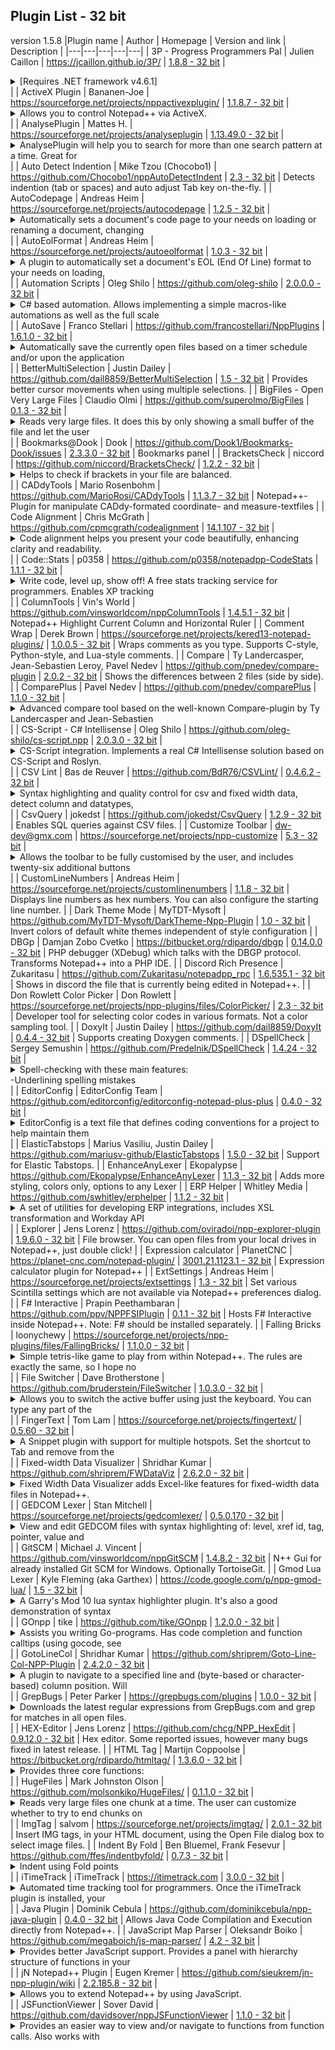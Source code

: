 ## Plugin List - 32 bit
version 1.5.8
|Plugin name | Author | Homepage | Version and link | Description |
|---|---|---|---|---|
| 3P - Progress Programmers Pal | Julien Caillon | https://jcaillon.github.io/3P/ | [1.8.8 - 32 bit](https://github.com/jcaillon/3P/releases/download/v1.8.8/3P.zip) |  <details> <summary> [Requires .NET framework v4.6.1] </summary> <br>Designed to help writing OpenEdge ABL (formerly known as Progress 4GL) code. It provides :<br>- a powerful auto-completion<br>- tool-tips on every words<br>- a code explorer to quickly navigate through your code<br>- a file explorer to easily access all your sources<br>- the ability to run/compile and even PROLINT your source file with an in-line visualization of errors<br>- more than 50 options to better suit your needs<br>- and so much more!<br>Visit https://jcaillon.github.io/3P/ for more details on the plugin </details> |
| ActiveX Plugin | Bananen-Joe | https://sourceforge.net/projects/nppactivexplugin/ | [1.1.8.7 - 32 bit](https://sourceforge.net/projects/nppactivexplugin/files/bin/ActiveX_Unicode_1_1_8_7.zip) |  <details> <summary> Allows you to control Notepad++ via ActiveX. </summary> <br>You can use ActiveX with many scripting languages (VBScript, JScript, PHP, ...) and other languages (C++, C+, VB.NET, Delphi, ...).<br>So you are not bound to a single language. </details> |
| AnalysePlugin | Mattes H. | https://sourceforge.net/projects/analyseplugin | [1.13.49.0 - 32 bit](https://sourceforge.net/projects/analyseplugin/files/binaries/v01.13-R49/AnalysePlugin-v01.13-R49-x86.zip) |  <details> <summary> AnalysePlugin will help you to search for more than one search pattern at a time. Great for </summary>  analysing big log files...<br>Last changes and how to use you will find in Help... in Plugins Menu. </details> |
| Auto Detect Indention | Mike Tzou (Chocobo1) | https://github.com/Chocobo1/nppAutoDetectIndent | [2.3 - 32 bit](https://github.com/Chocobo1/nppAutoDetectIndent/releases/download/2.3/x86.zip) | Detects indention (tab or spaces) and auto adjust Tab key on-the-fly. |
| AutoCodepage | Andreas Heim | https://sourceforge.net/projects/autocodepage | [1.2.5 - 32 bit](https://sourceforge.net/projects/autocodepage/files/v1.2.5/plugin/x86/AutoCodepage_v1.2.5_UNI.zip) |  <details> <summary> Automatically sets a document's code page to your needs on loading or renaming a document, changing </summary>  its language or activating its tab. Usefull especially when coding batch scripts. </details> |
| AutoEolFormat | Andreas Heim | https://sourceforge.net/projects/autoeolformat | [1.0.3 - 32 bit](https://sourceforge.net/projects/autoeolformat/files/v1.0.3/plugin/x86/AutoEolFormat_v1.0.3_UNI.zip) |  <details> <summary> A plugin to automatically set a document's EOL (End Of Line) format to your needs on loading, </summary>  saving or renaming a document or activating its tab. </details> |
| Automation Scripts | Oleg Shilo | https://github.com/oleg-shilo | [2.0.0.0 - 32 bit](https://github.com/oleg-shilo/scripts.npp/releases/download/v2.0.0.0/NppScripts.x86.zip) |  <details> <summary> C# based automation. Allows implementing a simple macros-like automations as well as the full scale </summary>  script based plugins by means of C# scripts. The solution is based on CS-Script C# script engine. </details> |
| AutoSave | Franco Stellari | https://github.com/francostellari/NppPlugins | [1.6.1.0 - 32 bit](https://github.com/francostellari/NppPlugins/raw/main/AutoSave/AutoSave_dll_1v61_x32.zip) |  <details> <summary> Automatically save the currently open files based on a timer schedule and/or upon the application </summary>  losing focus.<br>The plugin offers several options to save the current (or all the files), selecting only the named ones, accessible through an options dialog box. </details> |
| BetterMultiSelection | Justin Dailey | https://github.com/dail8859/BetterMultiSelection | [1.5 - 32 bit](https://github.com/dail8859/BetterMultiSelection/releases/download/v1.5/BetterMultiSelection_v1.5.zip) | Provides better cursor movements when using multiple selections. |
| BigFiles - Open Very Large Files | Claudio Olmi | https://github.com/superolmo/BigFiles | [0.1.3 - 32 bit](https://github.com/superolmo/BigFiles/releases/download/v0.1.3.x86/BigFiles.zip) |  <details> <summary> Reads very large files. It does this by only showing a small buffer of the file and let the user </summary>  move back anf forth in the page.<br>This is useful when you want to preview very large text files. Opening is done separately from Notepad++ and there is no option to save.<br>https://github.com/superolmo/BigFiles </details> |
| Bookmarks@Dook | Dook | https://github.com/Dook1/Bookmarks-Dook/issues | [2.3.3.0 - 32 bit](https://github.com/Dook1/Bookmarks-Dook/releases/download/23332b/BookmarksDook.32.2.3.3.zip) | Bookmarks panel |
| BracketsCheck | niccord | https://github.com/niccord/BracketsCheck/ | [1.2.2 - 32 bit](https://github.com/niccord/BracketsCheck/releases/download/v1.2.2/BracketsCheck_1-2-2_x86.zip) |  <details> <summary> Helps to check if brackets in your file are balanced. </summary> <br>You can check all text in a file or only the part you selected. </details> |
| CADdyTools | Mario Rosenbohm | https://github.com/MarioRosi/CADdyTools | [1.1.3.7 - 32 bit](https://github.com/MarioRosi/CADdyTools/releases/download/1.1.3.7/CADdyTools_v1137_x86.zip) | Notepad++-Plugin for manipulate CADdy-formated coordinate- and measure-textfiles |
| Code Alignment | Chris McGrath | https://github.com/cpmcgrath/codealignment | [14.1.107 - 32 bit](https://github.com/cpmcgrath/codealignment/releases/download/v14.1/CodeAlignmentNpp_v14.1_x86.zip) |  <details> <summary> Code alignment helps you present your code beautifully, enhancing clarity and readability. </summary> <br>Align your code by any character. Fast logical shortcuts to perform common alignments such as equals and period. </details> |
| Code::Stats | p0358 | https://github.com/p0358/notepadpp-CodeStats | [1.1.1 - 32 bit](https://github.com/p0358/notepadpp-CodeStats/releases/download/v1.1.1/notepadpp-CodeStats_x86.zip) |  <details> <summary> Write code, level up, show off! A free stats tracking service for programmers. Enables XP tracking </summary>  in Notepad++.<br>Requires a codestats.net account for its functionality.<br><br>Anonymous usage statistics:<br>On the next Notepad++ launches, after API token has been provided, this plugin is making HTTPS request to analytics server containing plugin version and unique randomly generated ID. This is because the author would like to see the amount of people using this. The usage statistic collection is not related to the Code::Stats service itself. If you really do not want to be included, you can opt-out in plugin settings.<br> </details> |
| ColumnTools | Vin's World | https://github.com/vinsworldcom/nppColumnTools | [1.4.5.1 - 32 bit](https://github.com/vinsworldcom/nppColumnTools/releases/download/1.4.5.1/ColumnTools-v1.4.5.1-Win32.zip) | Notepad++ Highlight Current Column and Horizontal Ruler |
| Comment Wrap | Derek Brown | https://sourceforge.net/projects/kered13-notepad-plugins/ | [1.0.0.5 - 32 bit](https://sourceforge.net/projects/kered13-notepad-plugins/files/Comment%20Wrap%20Win32%20v1.0.0.5.zip) | Wraps comments as you type. Supports C-style, Python-style, and Lua-style comments. |
| Compare | Ty Landercasper, Jean-Sebastien Leroy, Pavel Nedev | https://github.com/pnedev/compare-plugin | [2.0.2 - 32 bit](https://github.com/pnedev/compare-plugin/releases/download/v2.0.2/ComparePlugin_v2.0.2_x86.zip) | Shows the differences between 2 files (side by side). |
| ComparePlus | Pavel Nedev | https://github.com/pnedev/comparePlus | [1.1.0 - 32 bit](https://github.com/pnedev/comparePlus/releases/download/cp_1.1.0/ComparePlus_cp_1.1.0_Win32.zip) |  <details> <summary> Advanced compare tool based on the well-known Compare-plugin by Ty Landercasper and Jean-Sebastien </summary>  Leroy. </details> |
| CS-Script - C# Intellisense | Oleg Shilo | https://github.com/oleg-shilo/cs-script.npp | [2.0.3.0 - 32 bit](https://github.com/oleg-shilo/cs-script.npp/releases/download/v2.0.3.0/CSScriptNpp.2.0.3.0.x86.zip) |  <details> <summary> CS-Script integration. Implements a real C# Intellisense solution based on CS-Script and Roslyn. </summary>  Allows loading, executing modifying and debugging C# scripts in a way very similar to the Visual Studio C# projects support. This includes referencing assemblies and other scripts, code formatting, adding missing namespaces and intercepting Debug and Console output. </details> |
| CSV Lint | Bas de Reuver | https://github.com/BdR76/CSVLint/ | [0.4.6.2 - 32 bit](https://github.com/BdR76/CSVLint/releases/download/0.4.6.2/CSVLint_x86.zip) |  <details> <summary> Syntax highlighting and quality control for csv and fixed width data, detect column and datatypes, </summary>  convert datetime/decimal format, sql, xml </details> |
| CsvQuery | jokedst | https://github.com/jokedst/CsvQuery | [1.2.9 - 32 bit](https://github.com/jokedst/CsvQuery/releases/download/v1.2.9/CsvQuery-v1.2.9-x86.zip) | Enables SQL queries against CSV files. |
| Customize Toolbar | dw-dev@gmx.com | https://sourceforge.net/projects/npp-customize | [5.3 - 32 bit](https://sourceforge.net/projects/npp-customize/files/Customize%20Toolbar%20v5.3/CustomizeToolbar_5_3_Win32_UNI.zip) |  <details> <summary> Allows the toolbar to be fully customised by the user, and includes twenty-six additional buttons </summary>  for frequently used menu commands. All buttons on the toolbar can be customized, whether Notepad++ buttons, additional buttons, or other plugin buttons.<br><br>Custom buttons for Notepad++ menu commands or other plugin menu commands can be created using a configuration file. It is possible to replace the icons of existing Notepad++ buttons or other plugin buttons.<br> </details> |
| CustomLineNumbers | Andreas Heim | https://sourceforge.net/projects/customlinenumbers | [1.1.8 - 32 bit](https://sourceforge.net/projects/customlinenumbers/files/v1.1.8/plugin/x86/CustomLineNumbers_v1.1.8_UNI.zip) | Displays line numbers as hex numbers. You can also configure the starting line number. |
| Dark Theme Mode | MyTDT-Mysoft | https://github.com/MyTDT-Mysoft/DarkTheme-Npp-Plugin | [1.0 - 32 bit](https://github.com/MyTDT-Mysoft/DarkTheme-Npp-Plugin/releases/download/v1.0/DarkTheme.zip) | Invert colors of default white themes independent of style configuration |
| DBGp | Damjan Zobo Cvetko | https://bitbucket.org/rdipardo/dbgp | [0.14.0.0 - 32 bit](https://bitbucket.org/rdipardo/dbgp/downloads/dbgpPlugin_v0.14_win32.zip) | PHP debugger (XDebug) which talks with the DBGP protocol. Transforms Notepad++ into a PHP IDE. |
| Discord Rich Presence | Zukaritasu | https://github.com/Zukaritasu/notepadpp_rpc | [1.6.535.1 - 32 bit](https://github.com/Zukaritasu/notepadpp_rpc/releases/download/v1.6/DiscordRPC_v1.6_x86.zip) | Shows in discord the file that is currently being edited in Notepad++. |
| Don Rowlett Color Picker | Don Rowlett | https://sourceforge.net/projects/npp-plugins/files/ColorPicker/ | [2.3 - 32 bit](https://sourceforge.net/projects/npp-plugins/files/ColorPicker/Color%20Picker%20v.2.3/ColorPicker_230_dll.zip) | Developer tool for selecting color codes in various formats. Not a color sampling tool. |
| DoxyIt | Justin Dailey | https://github.com/dail8859/DoxyIt | [0.4.4 - 32 bit](https://github.com/dail8859/DoxyIt/releases/download/v0.4.4/DoxyIt_v0.4.4.zip) | Supports creating Doxygen comments. |
| DSpellCheck | Sergey Semushin | https://github.com/Predelnik/DSpellCheck | [1.4.24 - 32 bit](https://github.com/Predelnik/DSpellCheck/releases/download/v1.4.24/DSpellCheck_x86.zip) |  <details> <summary> Spell-checking with these main features:<br>-Underlining spelling mistakes </summary> <br>-Iterating through all mistakes in document<br>-Finding mistakes only in comments and strings (For files with standard programming language syntax e.g. C++)<br>-Possible usage of multiple languages (dictionaries) simultaneously to do spell-checking.<br>-Getting suggestions for words by either using default Notepad++ menu or separate context menu called by special button appearing under word.<br>-Able to add words to user dictionary or ignore them for current session of Notepad++<br>-Using either Hunspell library (included in plugin) or Aspell library (needs to be installed).<br>-A lot of customizing available from Plugin settings (Ignoring/Allowing only specific files, Choosing delimiters for words, Maximum number of suggestions etc)<br>-Support for downloading and removing Hunspell dictionaries through user friendly GUI interface<br>-Ability to quickly change current language through the nice menu. </details> |
| EditorConfig | EditorConfig Team | https://github.com/editorconfig/editorconfig-notepad-plus-plus | [0.4.0 - 32 bit](https://github.com/editorconfig/editorconfig-notepad-plus-plus/releases/download/v0.4.0/NppEditorConfig-040-x86.zip) |  <details> <summary> EditorConfig is a text file that defines coding conventions for a project to help maintain them </summary>  consistent no matter which text editor you use. This plugin adds support for .editorconfig files to Notepad++. It will automatically discover and apply matching .editorconfig settings to the files that you open for editing. For the EditorConfig recommended use, file format and samples, visit https://editorconfig.org/. </details> |
| ElasticTabstops | Marius Vasiliu, Justin Dailey | https://github.com/mariusv-github/ElasticTabstops | [1.5.0 - 32 bit](https://github.com/mariusv-github/ElasticTabstops/releases/download/v1.5.0/ElasticTabstops_x86_1.5.0.zip) | Support for Elastic Tabstops. |
| EnhanceAnyLexer | Ekopalypse | https://github.com/Ekopalypse/EnhanceAnyLexer | [1.1.3 - 32 bit](https://github.com/Ekopalypse/EnhanceAnyLexer/releases/download/v1.1.3/EnhanceAnyLexer_x86_PluginAdmin.zip) | Adds more styling, colors only, options to any Lexer |
| ERP Helper | Whitley Media | https://github.com/swhitley/erphelper | [1.1.2 - 32 bit](https://github.com/swhitley/ERPHelper/releases/download/v1.1.2/ERPHelper_x86.zip) |  <details> <summary> A set of utilities for developing ERP integrations, includes XSL transformation and Workday API </summary>  SOAP calls. </details> |
| Explorer | Jens Lorenz | https://github.com/oviradoi/npp-explorer-plugin | [1.9.6.0 - 32 bit](https://github.com/oviradoi/npp-explorer-plugin/releases/download/v1.9.6/Explorer.zip) | File browser. You can open files from your local drives in Notepad++, just double click! |
| Expression calculator | PlanetCNC | https://planet-cnc.com/notepad-plugin/ | [3001.21.1123.1 - 32 bit](https://github.com/PlanetCNC/PlanetCNCNpp/releases/download/release/PlanetCNCNpp32.zip) | Expression calculator plugin for Notepad++ |
| ExtSettings | Andreas Heim | https://sourceforge.net/projects/extsettings | [1.3 - 32 bit](https://sourceforge.net/projects/extsettings/files/v1.3.0/plugin/x86/ExtSettings_v1.3_UNI.zip) | Set various Scintilla settings which are not available via Notepad++ preferences dialog. |
| F# Interactive | Prapin Peethambaran | https://github.com/ppv/NPPFSIPlugin | [0.1.1 - 32 bit](https://github.com/downloads/ppv/NPPFSIPlugin/NPPFSIPlugin.zip) | Hosts F# Interactive inside Notepad++. Note: F# should be installed separately. |
| Falling Bricks | loonychewy | https://sourceforge.net/projects/npp-plugins/files/FallingBricks/ | [1.1.0.0 - 32 bit](https://downloads.sourceforge.net/project/npp-plugins/FallingBricks/FallingBricks%201.1%20UNI/fallingbricks_v1.1_unicode_dll.zip) |  <details> <summary> Simple tetris-like game to play from within Notepad++. The rules are exactly the same, so I hope no </summary>  explanation is needed :-P This is the most bare-basic implementation of Tetris, so don't expect any fancy 3D graphics or surround sound effects. If you close the dialog box of this plugin (maybe your boss just appeared?), the game will auto pause, and you can resume from where you last left it. Your high scores are not remembered, so please scribble them into Notepad++ yourself! </details> |
| File Switcher | Dave Brotherstone | https://github.com/bruderstein/FileSwitcher | [1.0.3.0 - 32 bit](https://downloads.sourceforge.net/project/npp-plugins/File%20Switcher/FileSwitcher%201.0.3.0/FileSwitcher1030_UNI.zip) |  <details> <summary> Allows you to switch the active buffer using just the keyboard. You can type any part of the </summary>  filename, path or tab index. You can also use it as a replacement for the Ctrl-Tab functionality built into Notepad++. </details> |
| FingerText | Tom Lam | https://sourceforge.net/projects/fingertext/ | [0.5.60 - 32 bit](https://downloads.sourceforge.net/project/fingertext/Alpha%20Releases/FingerText%20-%200.5.60.zip) |  <details> <summary> A Snippet plugin with support for multiple hotspots. Set the shortcut to Tab and remove from the </summary>  Scintilla tab command for best usage. </details> |
| Fixed-width Data Visualizer | Shridhar Kumar | https://github.com/shriprem/FWDataViz | [2.6.2.0 - 32 bit](https://github.com/shriprem/FWDataViz/releases/download/v2.6.2.0/FWDataViz_x86.zip) |  <details> <summary> Fixed Width Data Visualizer adds Excel-like features for fixed-width data files in Notepad++. </summary>  Displays cursor position data. Foldable Record Blocks; Hop & Jump to specific fields. Field Copy & Field Paste. Data Extraction. Builtin dialogs to configure file-type, record-type & fields; and themes & colors. Automatic File Type Detection. Handles homogenous, mixed & multi-line records. Full Multi-byte character support. Darkmode enabled. </details> |
| GEDCOM Lexer | Stan Mitchell | https://sourceforge.net/projects/gedcomlexer/ | [0.5.0.170 - 32 bit](https://sourceforge.net/projects/gedcomlexer/files/GedcomLexer-0.5.0-r170/GedcomLexer-0.5.0-r170-x86.zip) |  <details> <summary> View and edit GEDCOM files with syntax highlighting of: level, xref id, tag, pointer, value and </summary>  escape tokens. Customize coloration and font styles. Grammar errors are also highlighted. View GEDCOM files in outline mode by folding sections based on line level. </details> |
| GitSCM | Michael J. Vincent | https://github.com/vinsworldcom/nppGitSCM | [1.4.8.2 - 32 bit](https://github.com/vinsworldcom/nppGitSCM/releases/download/1.4.8.2/GitSCM-v1.4.8.2-Win32.zip) | N++ Gui for already installed Git SCM for Windows. Optionally TortoiseGit. |
| Gmod Lua Lexer | Kyle Fleming (aka Garthex) | https://code.google.com/p/npp-gmod-lua/ | [1.5 - 32 bit](https://sourceforge.net/projects/npp-plugins/files/Gmod%20Lua%20Highlighter/Gmod%20Lua%20v1.5/NppGmodLuaPlugin-v1.5.zip) |  <details> <summary> A Garry's Mod 10 lua syntax highlighter plugin. It's also a good demonstration of syntax </summary>  highlighter plugins for Notepad++. </details> |
| GOnpp | tike | https://github.com/tike/GOnpp | [1.2.0.0 - 32 bit](https://sourceforge.net/projects/gonpp/files/GOnpp_1.2_UNI.zip) |  <details> <summary> Assists you writing Go-programs. Has code completion and function calltips (using gocode, see </summary>  below) as well as direct interaction with the go command. Currently the following actions are implemented:<br>gocode complete -&gt; Alt+O &vert;&vert; gocode calltip -&gt; Alt+P<br>go fmt -&gt; Alt+F &vert;&vert; go test -&gt; Alt+T &vert;&vert; go install -&gt; Alt+I &vert;&vert; go run -&gt; Alt+R<br>Please note, you must have the GO programming language installed to make use of GOnpp. You can get GO from https://golang.org/dl/<br>To use the code-completion you need to have gocode installed and located either in your PATH or in GOROOT/bin. You can get gocode from https://github.com/nsf/gocode </details> |
| GotoLineCol | Shridhar Kumar | https://github.com/shriprem/Goto-Line-Col-NPP-Plugin | [2.4.2.0 - 32 bit](https://github.com/shriprem/Goto-Line-Col-NPP-Plugin/releases/download/v2.4.2.0/GotoLineCol_x86.zip) |  <details> <summary> A plugin to navigate to a specified line and (byte-based or character-based) column position. Will </summary>  also display character byte code, UTF-8 byte sequence & Unicode code point at cursor position. Darkmode enabled. Command line options. </details> |
| GrepBugs | Peter Parker | https://grepbugs.com/plugins | [1.0.0 - 32 bit](https://github.com/foospidy/GrepBugsPluginNotepadPlusPlus/releases/download/v1.0/GrepBugsPluginNpp.zip) |  <details> <summary> Downloads the latest regular expressions from GrepBugs.com and grep for matches in all open files. </summary>  Requires .NET 4+ </details> |
| HEX-Editor | Jens Lorenz | https://github.com/chcg/NPP_HexEdit | [0.9.12.0 - 32 bit](https://github.com/chcg/NPP_HexEdit/releases/download/0.9.12/HexEditor_0.9.12_Win32.zip) | Hex editor. Some reported issues, however many bugs fixed in latest release. |
| HTML Tag | Martijn Coppoolse | https://bitbucket.org/rdipardo/htmltag/ | [1.3.6.0 - 32 bit](https://bitbucket.org/rdipardo/htmltag/downloads/HTMLTag_v136.zip) |  <details> <summary> Provides three core functions: </summary> <br>- HTML and XML tag jumping, like the built-in brace matching (Ctrl+B / Shift+Ctrl+B), and selection<br> of tags and/or contents.<br>- HTML entity encoding/decoding (example: é to &eacute;)<br>- JS character encoding/decoding (example: é to \u00E9) </details> |
| HugeFiles | Mark Johnston Olson | https://github.com/molsonkiko/HugeFiles/ | [0.1.1.0 - 32 bit](https://github.com/molsonkiko/HugeFiles/releases/download/v0.1.1.0/Release_x86.zip) |  <details> <summary> Reads very large files one chunk at a time. The user can customize whether to try to end chunks on </summary>  delimiters (e.g. line ends), the chunk size. There is also a GUI form for navigation, and the user can choose to see a preview of each chunk in the GUI. Inspired by superolmo's BigFiles. </details> |
| ImgTag | salvom | https://sourceforge.net/projects/imgtag/ | [2.0.1 - 32 bit](https://sourceforge.net/projects/imgtag/files/ImgTag_binary_unicode_2.0.1.zip) | Insert IMG tags, in your HTML document, using the Open File dialog box to select image files. |
| Indent By Fold | Ben Bluemel, Frank Fesevur | https://github.com/ffes/indentbyfold/ | [0.7.3 - 32 bit](https://github.com/ffes/indentbyfold/releases/download/v0.7.3/IndentByFold-073-x32.zip) |  <details> <summary> Indent using Fold points </summary> <br>Note: Disable Notepad++'s Auto Indent in Settings - Preferences - MISC - Untick Auto Indent. </details> |
| iTimeTrack | iTimeTrack | https://itimetrack.com | [3.0.0 - 32 bit](https://github.com/itimetrack/itimetrack-notepadpp/releases/download/3.0.0/itimetrack-notepadpp-bin-3.0.0.zip) |  <details> <summary> Automated time tracking tool for programmers. Once the iTimeTrack plugin is installed, your </summary>  billable time worked in files will be assigned to a project then a time-entry will be generated at https://itimetrack.com </details> |
| Java Plugin | Dominik Cebula | https://github.com/dominikcebula/npp-java-plugin | [0.4.0 - 32 bit](https://github.com/dominikcebula/npp-java-plugin/releases/download/v0.4.0/NppJavaPlugin_v0.4.0_x86.zip) | Allows Java Code Compilation and Execution directly from Notepad++. |
| JavaScript Map Parser | Oleksandr Boiko | https://github.com/megaboich/js-map-parser/ | [4.2 - 32 bit](https://github.com/megaboich/js-map-parser/releases/download/4.2/JsMapParser_NppPlugin_4_2_x86.zip) |  <details> <summary> Provides better JavaScript support. Provides a panel with hierarchy structure of functions in your </summary>  js file. </details> |
| jN Notepad++ Plugin | Eugen Kremer | https://github.com/sieukrem/jn-npp-plugin/wiki | [2.2.185.8 - 32 bit](https://github.com/sieukrem/jn-npp-plugin/releases/download/2.2.185.8/jN_2.2.185.8_x86.zip) |  <details> <summary> Allows you to extend Notepad++ by using JavaScript. </summary> <br>- You can create new menu elements which execute JavaScript<br>- You can use manu ActiveX components available on your PC<br>- You can add shortcuts executing JavaScript<br>- You can create HTML-based dialogs and docking windows<br>- You can write JavaScript wrappers around Win32 API<br> - Since version 2.0.116 you can debug your automating scripts<br> - Selection highlighting and navigation bar<br> - Integrated Zen Coding v0.7<br> - You can catch context menu request and create your own </details> |
| JSFunctionViewer | Sover David | https://github.com/davidsover/nppJSFunctionViewer | [1.1.0 - 32 bit](https://github.com/davidsover/nppJSFunctionViewer/releases/download/v1.1.0/JSFunctionViewer_x86.zip) |  <details> <summary> Provides an easier way to view and/or navigate to functions from function calls. Also works with </summary>  external files if the src attribute is the last attribute of the <script> tag. Select the name of a function to view it. Recommended: In the Find/Replace window (Ctrl+F), tick the 'Match case' and untick the 'Match whole word only' check box. </details> |
| JSLint | Martin Vladic | https://sourceforge.net/projects/jslintnpp/ | [0.8.3.119 - 32 bit](https://downloads.sourceforge.net/project/jslintnpp/0.8.3/JSLintNPP.0.8.3.zip) |  <details> <summary> Allows running JSLint (The JavaScript Code Quality Tool) against open JavaScript files (more about </summary>  JSLint at https://www.jslint.com/help.html). </details> |
| JSON Tools | Mark Johnston Olson | https://github.com/molsonkiko/JsonToolsNppPlugin | [4.8.1.0 - 32 bit](https://github.com/molsonkiko/JsonToolsNppPlugin/releases/download/v4.8.1/Release_x86.zip) |  <details> <summary> Query/editing tool for JSON including linting, reformatting, a tree viewer with file navigation, </summary>  JSON schema validation and generation, and much more </details> |
| JSON Viewer | Kapil Ratnani, Rajendra Singh | https://github.com/kapilratnani/JSON-Viewer | [2.0.4.0 - 32 bit](https://github.com/kapilratnani/JSON-Viewer/releases/download/v2.0.4.0/NPPJSONViewer_Win32.zip) | JSON viewer that displays the selected JSON string in a tree view. |
| JSTool | Sun Junwen | https://github.com/sunjw/jstoolnpp | [1.2205.0 - 32 bit](https://sourceforge.net/projects/jsminnpp/files/Uni/JSToolNPP.1.2205.0.uni.32.zip) |  <details> <summary> Javascript plugin.<br> * Douglas Crockford's JSMin algorithm to minimize javascript code. </summary> <br> * My own algorithm to format javascript code.<br> * A JSON data viewer. This JSON data viewer can handle >10MB JSON file easily.<br> * Support 64bit Notepad++ (from version 1.20.0).<br>Really helpful to javascript coder on Notepad++ and really easy to use it.<br>Made in China. </details> |
| LanguageHelp | Franco Stellari | https://github.com/francostellari/NppPlugins | [1.7.5.0 - 32 bit](https://github.com/francostellari/NppPlugins/raw/main/LanguageHelp/LanguageHelp_dll_1v75_x32.zip) |  <details> <summary> Allows loading a language specific help file (CHM, HLP, PDF) and search for the keyword under the </summary>  cursor.<br>The latest version allows showing the help files as menu entries or in the context menu. </details> |
| lexamples | Gur Stavi | https://sourceforge.net/projects/lexamples | [1.0.0.0 - 32 bit](https://sourceforge.net/projects/lexamples/files/v1.0.0/lexamples_1_0_0.zip) | External lexer package with improved lexers for Makefiles and MIB/ASN.1 files. |
| Light Explorer | Javier Sanjose | https://sourceforge.net/projects/npp-plugins/files/LightExplorer/ | [2.0.0.0 - 32 bit](https://downloads.sourceforge.net/project/npp-plugins/LightExplorer/LightExplorer%202.0%20UNICODE/LightExplorer_2_0_dll.zip) | Allows documents to be opened from a dockable file explorer that is very light weight and fast. |
| Linefilter3 | SeeliSoft | https://www.seelisoft.net/Linefilter3/ | [1.0.0.0 - 32 bit](https://www.seelisoft.net/Linefilter3/Linefilter3_x86.zip) | Allows filtering for a given text and display the matching lines in a new window. |
| Linter | Vladimir Soshkin | https://github.com/deadem/notepad-pp-linter | [0.1.0.0 - 32 bit](https://github.com/deadem/notepad-pp-linter/raw/v0.1.0.0/bin/x32/linter.zip) |  <details> <summary> Allows realtime code check against any checkstyle-compatible linter: jshint, eslint, jscs, phpcs, </summary>  csslint, and many others. </details> |
| Location Navigate | Austin Young | https://sourceforge.net/projects/locationnav/ | [0.4.8.1 - 32 bit](https://sourceforge.net/projects/locationnav/files/LocationNavigate_v0.4.8.1_x86.zip) |  <details> <summary> Navigate between your last edit/view points. Useful for code/text edit and view, especially for </summary>  many and large text files<br>1. Automatically record the cursor position and modified points<br>2. You can jump to any position that your cursor has visited.<br>3. Can use shortcuts (Ctrl+- for previous position and Ctrl+Shift+- for next position) to jump forward and back in code<br>4. Can jump to any modified points (Ctrl+Alt+Z) back and forward (Ctrl+Alt+Y)<br>5. History positions are automatically adjusted when text is modified.<br>6. Can record positions data when application exit and it will be loaded in next run.<br>7. Can navigate only in current file </details> |
| LuaScript | Justin Dailey | https://github.com/dail8859/LuaScript | [0.12 - 32 bit](https://github.com/dail8859/LuaScript/releases/download/v0.12/LuaScript_v0.12.zip) |  <details> <summary> Adds Lua scripting capabilities. This provides control over all of Scintilla's features and options </summary>  with a light-weight, fully-functional programming language. </details> |
| Markdown Panel | Mohzy83 | https://github.com/mohzy83/NppMarkdownPanel | [0.7.1 - 32 bit](https://github.com/mohzy83/NppMarkdownPanel/releases/download/0.7.1/NppMarkdownPanel-0.7.1.0-x86.zip) | Lightweight plugin to display rendered Markdown files. |
| MarkdownViewer++ | nea | https://nea.github.io/MarkdownViewerPlusPlus/ | [0.8.2 - 32 bit](https://github.com/nea/MarkdownViewerPlusPlus/releases/download/0.8.2/MarkdownViewerPlusPlus-0.8.2-x86.zip) |  <details> <summary> View Markdown/CommonMark compliant text files rendered on-the-fly directly in Notepad++ in a docked </summary>  panel.<br>Export the rendered result as HTML or PDF and configure the file extensions to be rendered. </details> |
| MenuIcons | Franco Stellari | https://github.com/francostellari/NppPlugins | [2.0.2 - 32 bit](https://github.com/francostellari/NppPlugins/raw/main/MenuIcons/MenuIcons_dll_2v02_x32.zip) | Adds icons to the main menu, tab menu, context menu, and the tabs themselves. |
| Merge files in one | G. Singh | https://github.com/gurikbal/Merge-files-in-one | [1.2.0.0 - 32 bit](https://github.com/gurikbal/Merge-files-in-one/releases/download/1.2.0.0/Merge.files.in.one_x86.zip) | Copy lines from multiple files into one. |
| Mime tools | Don HO | https://github.com/npp-plugins/mimetools | [2.9 - 32 bit](https://github.com/npp-plugins/mimetools/releases/download/v2.9/mimetools.v2.9.zip) | Implements several main functionalities defined in MIME (Multipurpose Internet Mail Extensions). |
| MultiClipboard | LoonyChewy | https://sourceforge.net/projects/npp-plugins/files/MultiClipboard/ | [2.1.0.0 - 32 bit](https://downloads.sourceforge.net/project/npp-plugins/MultiClipboard/MultiClipboard%202.1%20unicode/MultiClipboard_2.1_unicode_dll.zip) |  <details> <summary> Implements multiple (10) text buffers that are filled via copying and/or cutting of text. To paste </summary>  any text from the buffers, use Ctrl-V or middle mouse click (normal paste): to paste the most recently copied/cut text Ctrl-Shift-V or Shift-middle mouse click: to pop up a menu with the text buffer entries. Select the desired menu item to paste it. </details> |
| MusicPlayer | Jon Galletero | https://sourceforge.net/projects/nppmusicplayer | [1.0.0.3 - 32 bit](https://github.com/gallettube/MusicPlayer/releases/download/1.0.11/MusicPlaye_1.0.11x86r.dll.zip) | Open and play music files.<br>Supports: *.wav, *.mp3, *.aiff, *.wma |
| MZC8051 | Jiangshan00001 | https://github.com/Jiangshan00001/npp_MZC8051 | [0.0.1 - 32 bit](https://github.com/Jiangshan00001/npp_MZC8051/releases/download/0.0.1/MZC8051_x86.zip) | a 8051 c compiler plugin within notepad++. |
| NativeLang | Jens Lorenz | https://sourceforge.net/projects/npp-plugins/files/NativeLang/ | [1.1.0.0 - 32 bit](https://downloads.sourceforge.net/sourceforge/npp-plugins/NativeLang_1_2_dll.zip) | Helper plugin that allows other plugins to translate their menus and dialogs. |
| NavigateTo | Oleksii Maryshchenko | https://github.com/young-developer/nppNavigateTo | [2.4.1.0 - 32 bit](https://github.com/young-developer/nppNavigateTo/releases/download/v.2.4.1/NavigateTo_v.2.4.1_v142_x86.zip) |  <details> <summary> Do you have more then 10 open tabs? Then this plugin is for you. </summary> <br>New and efficient way to quickly navigate between tabs (files). Allows you to search for a symbol or filename, filepath by matching against a keyword you type, and get a real-time preview while going through the search results with the Shift key.<br>And YES, you can uncheck the Multi-line option, in the Preferences &gt; General &gt; Tab Bar zone because you don’t need the multi-lines tab feature anymore :)<br>Author: Oleksii Maryshchenko<br>Email: oleksii.maryshchenko@gmail.com </details> |
| NewFileBrowser | Austin Young | https://sourceforge.net/projects/locationnav/ | [0.1.3 - 32 bit](https://sourceforge.net/projects/locationnav/files/NewFileBrowser_v0.1.3.zip) | Define 20 new file's initial text and have an inner web browser which can run current file. |
| Notepad++ bplist plugin | azerg | https://github.com/azerg/NppBplistPlugin | [1.3.0.0 - 32 bit](https://github.com/azerg/NppBplistPlugin/releases/download/1.3.0.0/NppBplistPlugin_x86.zip) |  <details> <summary> Supports viewing/editing binary plist files. Due to the fact that ordinary plist files have XML </summary>  format, this plugin does not support them. It only loads binary plist files (bplist). </details> |
| Notepad++ Plugin Demo | Don HO | https://npp-user-manual.org/docs/plugins/ | [4.3 - 32 bit](https://github.com/npp-plugins/plugindemo/releases/download/v4.3/pluginDemo.v4.3.bin.zip) |  <details> <summary> Notepad++ Plugin Demo is written from Notepad++ Plugin Template to demonstrate the usage of plugin </summary>  API. </details> |
| Notepad++ Plugin Template | Don HO | https://npp-user-manual.org/docs/plugins/ | [4.3 - 32 bit](https://github.com/npp-plugins/plugintemplate/releases/download/v4.3/pluginTemplate.v4.3.bin.zip) | Template for making plugin development as easy and simple as possible. Four steps and it's done. |
| NotepadStarterPlugin | Yonggang Luo | https://github.com/lygstate/NotepadStarter/ | [2.3.3.0 - 32 bit](https://github.com/lygstate/NotepadStarter/releases/download/2.3.3.0/NotepadStarter_2.3.3.0_Win32.zip) |  <details> <summary> When it is installed as a Notepad++ plugin or running NotepadStarter.exe in the Notepad++ app </summary>  directory, it will automatically replace the system default notepad.exe application with Notepad++ (without need to remove anything from the Windows system.). It's tested under Windows 7, but Windows XP should also work. </details> |
| Npp Converter | Don HO | https://github.com/npp-plugins/converter/ | [4.5.0 - 32 bit](https://github.com/npp-plugins/converter/releases/download/v4.5/nppConvert.v4.5.zip) | ASCII<->Hex converter. |
| npp Random String Generator | Maurice CMBSolutions | https://github.com/cmbsolutions/nppRandomStringGenerator | [1.5.0 - 32 bit](https://github.com/cmbsolutions/nppRandomStringGenerator/releases/download/v1.5.0/nppRandomStringGenerator.1.5.0.x86.zip) | Generates random strings with configurable output. |
| Npp Xml Treeview | João Rosa | https://github.com/joaoasrosa/nppxmltreeview/ | [2.0.0 - 32 bit](https://github.com/joaoasrosa/nppxmltreeview/releases/download/v2.0.0/NppXMLTreeViewPlugin_x86.zip) | Treeview visualization for XML files. |
| NppAutoIndent | Harrybharry | https://sourceforge.net/projects/npp-plugins/files/NppAutoIndent/ | [1.2.0.0 - 32 bit](https://downloads.sourceforge.net/sourceforge/npp-plugins/NppAutoIndent_1_2_dll.zip) |  <details> <summary> Smart indentation for C-style languages, such as C/C++, PHP, and Java. There is NO support for </summary>  HTML/XML and such, maybe later, tag matching is much more difficult to implement. </details> |
| NppCalc | RinOSpro | https://sourceforge.net/projects/nppcalc/ | [1.5 - 32 bit](https://sourceforge.net/projects/nppcalc/files/nppcalc_1.5_bin.zip) |  <details> <summary> Evaluate expressions in Notepad++. </summary> <br>Works with math, trigonometry, statistics, combinatorics, arrays, sets, bits, strings, dates, color, image, measurement, file and folder, RS-232, TCP/IP, encoding, encryption, hashing, compression, etc. Over 400 functions.<br>Q: How does this work?<br>A: Just type function name and press Enter! </details> |
| NppCrypt | Jean Paul Richter | https://github.com/jeanpaulrichter/nppcrypt | [1.0.1.6 - 32 bit](https://github.com/jeanpaulrichter/nppcrypt/releases/download/1.0.1.6/nppcrypt_1.0.1.6_x86.zip) |  <details> <summary> Encryption/decryption with various block ciphers, hash-algorithms, random-characters, encoding with </summary>  Base-16/32/64. </details> |
| NppEventExec | Mihail Ivanchev | https://github.com/MIvanchev/NppEventExec | [0.9.0 - 32 bit](https://github.com/MIvanchev/NppEventExec/releases/download/v0.9.0/NppEventExec-plugin-x86-0.9.0.zip) |  <details> <summary> Allows automatically executing NppExec scripts on Notepad++ events. You can use it, for example, to </summary>  format and compile source code. </details> |
| NppExec | Vitaliy Dovgan | https://github.com/d0vgan/nppexec | [0.8.2 - 32 bit](https://github.com/d0vgan/nppexec/releases/download/v082/NppExec_082_dll.zip) | Execute commands or saved scripts without leaving Notepad++. |
| NppExport |  | https://github.com/chcg/NPP_ExportPlugin | [0.4.0.0 - 32 bit](https://github.com/chcg/NPP_ExportPlugin/releases/download/0.4.0/NppExport_0.4.0_Win32.zip) |  <details> <summary> True WYSIWYG exporter. Allows you not only to save your source code as an HTML/RTF file, but also </summary>  to copy your source code in the clipboard in RTF/HTML format, so you can paste it into your word processor (Openoffice.org Writer, LibreOffice Writer, Abiword, MS Word) to get the same visual effect. </details> |
| NppFavorites | Helder Sepulveda | https://github.com/heldersepu/nppfavorites | [1.0.0.1 - 32 bit](https://github.com/heldersepu/nppfavorites/releases/download/1.0.0.1.21/NppFavorites_1.0.0.1.21_x86.zip) |  <details> <summary> Favorites plugin. </summary> <br>Notepad++ does not come with favorites. This is a simple solution to that problem. </details> |
| NppFTP | ashish_kulz | https://ashkulz.github.io/NppFTP/ | [0.29.12 - 32 bit](https://github.com/ashkulz/NppFTP/releases/download/v0.29.12/NppFTP-x86.zip) | Allows FTP, FTPS, FTPES, and SFTP communications. Very useful for web development. |
| NppGist | Ivan Kochurkin (KvanTTT) | https://github.com/KvanTTT/NppGist | [1.5.1.35 - 32 bit](https://github.com/KvanTTT/NppGist/releases/download/1.5.1/NppGist-x86-1.5.1.35.zip) | Allows working with GitHub Gist (create, edit, remove, rename). |
| NppGTags | Pavel Nedev | https://github.com/pnedev/nppgtags | [5.1.1 - 32 bit](https://github.com/pnedev/nppgtags/releases/download/v5.1.1/NppGTags_v5.1.1_x86.zip) |  <details> <summary> Front-end to GNU Global source code tagging system (GTags). Provides code indexing and </summary>  search/navigation tools for various languages. </details> |
| NppHash | Don Ho | https://github.com/npp-plugins/hasher | [1.0 - 32 bit](https://download.tuxfamily.org/nppplugins/NppHashMaker/NppHashMaker.v1.0.zip) |  <details> <summary> Computes the hash of selected text.<br>Provides hash result base64 encoded (optional). </summary> <br>Coded in C# by using .NET Framework.<br>It's under GPL.<br><br>Supported hash methods:<br>1. MD5<br>2. SHA1<br>3. SHA256<br>4. SHA384<br>5. SHA512 </details> |
| Npp Highlighter | Michael Zhang | https://github.com/michaelxzhang/Npp-Highlighter/ | [1.0.0.1 - 32 bit](https://github.com/michaelxzhang/Npp-Highlighter/releases/download/v1.0.0.1/Npp-Highlighter_x86.zip) |  <details> <summary> Npp-Highlighter draw indicator on scroll bar when:<br>- line contents changed </summary> <br>- double clicked and smart highlighted words<br>- text highlighted by Style token </details> |
| NppJumpList | ahvgeezer | https://sourceforge.net/projects/nppjumplist/ | [1.2.2 - 32 bit](https://github.com/chcg/JumpList/releases/download/1.2.2.10/NppJumpList_1.2.2.10_Win32.zip) | Adds Windows 7 jump list support. |
| NppMenuSearch | Peter Frentrup | https://github.com/peter-frentrup/NppMenuSearch | [0.9.6 - 32 bit](https://sourceforge.net/projects/nppmenusearch/files/v0.9.6/NppMenuSearch_v0.9.6_x86.zip) | Adds a text field to the toolbar for searching menu items and preference dialog options. |
| NppNetNote | Harrybharry | https://sourceforge.net/projects/npp-plugins/files/NppDocShare/ | [0.1.0.0 - 32 bit](https://github.com/chcg/NppDocShare/releases/download/0.1.13/NppDocShare_0.1.13_Win32.zip) |  <details> <summary> Allows the same document to be edited in real time on two different computers. Only needs a network </summary>  connection between the two. </details> |
| NppPluginOpenHost | jejemorg | https://github.com/jejemorg/NppPluginOpenHost/ | [1.1.0.0 - 32 bit](https://github.com/jejemorg/NppPluginOpenHost/raw/main/bin/NppPluginOpenHost.zip) | Allow to open Host file on Windows |
| NppQrCode | Vladimir Korobenkov | https://github.com/vladk1973/NppQrCode | [0.0.0.1 - 32 bit](https://github.com/vladk1973/NppQrCode/releases/download/v0.0.0.1/NppQrCode-0.0.0.1-x32.zip) | Creates QR-Code from selected text. Just select the text and push plugin button. |
| NppRegExTractor | Jan Graefe | https://github.com/viper3400/RegExTractor/wiki/de_userdocumentation | [2.1.0 - 32 bit](https://github.com/viper3400/NppRegExTractor/releases/download/2.1.0/NppRegExTractor_2.1.0_BUILD_6_x86.zip) | Search one or more regular expression in one or more different files and get XML search results. |
| NppTags | Frank Fesevur | https://www.fesevur.com/npptags | [0.9.1 - 32 bit](https://github.com/ffes/npptags/releases/download/v0.9.1/NppTags-091-x32.zip) |  <details> <summary> NppTags is a Universal Ctags plug-in to browse through your sources easily and lets you jump to a </summary>  selected function / variable / class / etc in your code by pressing just one key. </details> |
| NppTextViz | Jakub Dvorak | https://github.com/KubaDee/NppTextViz | [0.4.2 - 32 bit](https://github.com/KubaDee/NppTextViz/releases/download/v0.4.2/NppTextViz_x86_v0.4.2.zip) |  <details> <summary> Hide or show lines to help analyse larger files - logs for example. Can hide all lines that contain </summary>  text pattern. Or simply select several lines and hide them. Based on TextFX plugin v0.25 by Chris Severance. </details> |
| NppUISpy | Andreas Heim | https://github.com/dinkumoil/NppUISpy | [1.1 - 32 bit](https://github.com/dinkumoil/NppUISpy/releases/download/v1.1/NppUISpy_v1.1_UNI.zip) | Determine the menu command ID's of Notepad++ menu items and toolbar buttons. |
| Open File In Solution | IncredibleJunior | https://www.incrediblejunior.com/npp_plugins/ | [3.0.1 - 32 bit](https://github.com/incrediblejr/nppplugins/releases/download/v3.0.1/nppplugin_ofis2_x86.zip) |  <details> <summary> Lets you index specific folders and possible specific types of resources (XML, CPP, PY files) for a </summary>  fast indexing of files. </details> |
| NWScript Tools | Leonard-The-Wise | https://github.com/Leonard-The-Wise/NWScript-Npp | [1.0.3.1950 - 32 bit](https://github.com/Leonard-The-Wise/NWScript-Npp/releases/download/v1.0.3/nwscript-npp.v1.0.3-x86.zip) |  <details> <summary> View, edit and compile Bioware's NWScript files with this plugin. Use customized color-syntax for </summary>  your personalized tokens and also for engine-defined ones. Can disassemble compiled scripts and build makefile dependencies. Also has a feature to process files in configurable batches. </details> |
| OpenSelection | Franco Stellari | https://github.com/francostellari/NppPlugins | [1.1.3.0 - 32 bit](https://github.com/francostellari/NppPlugins/raw/main/OpenSelection/OpenSelection_dll_1v13_x32.zip) |  <details> <summary> Open files based on the selected text. A typical applications is 'include' files of may types of </summary>  programs. Another applications is to open Matlab functions. Can be customized for different languages based on the open file extension. Multiple search folders may be specified along with multiple extensions. </details> |
| Papyrus Script Lexer | blu3mania | https://github.com/blu3mania/npp-papyrus | [0.5.1.30 - 32 bit](https://github.com/blu3mania/npp-papyrus/releases/download/v0.5.1/PapyrusPlugin-v0.5.1-x86.zip) |  <details> <summary> View and edit Papyrus Script files used by Bethesda games with syntax highlighting, function and </summary>  block folding, hyperlinks to referenced scripts, keywords matching, plus compilation support with anonymized output and error list view. </details> |
| PHP Autocompletion | Stanislav Eckert | https://github.com/StanDog/npp-phpautocompletion | [1.4.1 - 32 bit](https://github.com/StanDog/npp-phpautocompletion/raw/master/RELEASES/ccc_1.4.1.zip) |  <details> <summary> Implements code completion for custom PHP classes. Keeps an overview over your classes' attributes </summary>  &amp; methods in a nice popup!<br>A popup window appears after typing the "-&gt;" or "::" behind a class or an instantiated object variable which displays all attributes and methods of it's class. As soon as the popup appears you can type in the name of the method or attribute you are looking for and the plugin will select it in the list automatically. Hitting [return] or double clicking the entry will insert the name of the property to your script. Additionally, there is a list with all classes and their properties in a dockable window. Double-clicking this entry opens their file &amp; jumps right to the declaration. The list also offers a quick search function. </details> |
| PlantUML Viewer | Philipp Schmidt | https://github.com/Fruchtzwerg94/PlantUmlViewer | [1.5.0.9 - 32 bit](https://github.com/Fruchtzwerg94/PlantUmlViewer/releases/download/1.5.0.9/PlantUmlViewer_v1.5.0.9_x86.zip) | A Notepad++ plugin to generate view and export PlantUML diagrams. |
| Poor Man's T-Sql Formatter | Tao Klerks | http://architectshack.com/PoorMansTSqlFormatter.ashx | [1.6.13.31502 - 32 bit](https://github.com/TaoK/PoorMansTSqlFormatter/releases/download/1.6.13/SqlFormatterNppPlugin.1.6.13.zip) |  <details> <summary> Simple SQL formatter performing full multi-batch T-SQL formatting (individual statements, stored </summary>  procedures, any DML, any DDL) with numerous formatting options. </details> |
| Pork to Sausage | Don HO | https://github.com/npp-plugins/pork2sausage | [2.3 - 32 bit](https://github.com/npp-plugins/pork2sausage/releases/download/v2.3/pork2sausage.2.3.bin.zip) |  <details> <summary> Pass any selected text to any command line program as input and take the output (the result of </summary>  program) to replace the selected text. </details> |
| Preview HTML | Martijn Coppoolse | https://fossil.2of4.net/npp_preview | [1.3.2.0 - 32 bit](https://fossil.2of4.net/npp_preview/zip/PreviewHTML32.zip%3Fname%3D%26uuid%3Dv1.3.2.0-32) | Preview HTML files inside Notepad++ (or in a floating window) without having to save them first. |
| PyNPP | Abdullah Diab | https://mpcabd.xyz/notepad-plugin-to-run-python-scripts/ | [1.2 - 32 bit](https://github.com/mpcabd/PyNPP/releases/download/v1.2/PyNPP.dll.zip) |  <details> <summary> Allows writing Python scripts and run them from Notepad++ without having to open a command line </summary>  prompt. </details> |
| Python Indent | Derek Brown | https://sourceforge.net/projects/kered13-notepad-plugins/ | [1.0.0.4 - 32 bit](https://sourceforge.net/projects/kered13-notepad-plugins/files/Python%20Indent%20Win32%20v1.0.0.4.zip) | Python auto-indent plugin. |
| PythonScript | Dave Brotherstone + Jocelyn Legault | https://github.com/bruderstein/PythonScript | [2.0.0.0 - 32 bit](https://github.com/bruderstein/PythonScript/releases/download/v2.0.0/PythonScript_Full_2.0.0.0_PluginAdmin.zip) | Python Script plugin. |
| Quick Color Picker + | NPlus | https://github.com/nulled666/nppqcp/ | [2.0 - 32 bit](https://s3-ap-southeast-1.amazonaws.com/nppqcp/nppqcp-2.0.zip) |  <details> <summary> HEX/RGB/RGBA/HSL/HSLA color code highlighter.<br>* Double-click activation of Color Picker </summary> <br>* Allow assigning hotkeys for Color Picker and Screen Picker<br>* Professional color palette<br>* Quick HSLA color tuning<br>* Screen color picker<br>* Access Windows Color Chooser </details> |
| QuickOpenPlugin | Sandor Gezel | https://sourceforge.net/projects/quickopenplugin/ | [1.1 - 32 bit](https://downloads.sourceforge.net/project/quickopenplugin/QuickOpenPlugin%20V1.2.zip) |  <details> <summary> Mimics the "open selected file" in PSPad. </summary> <br>I am a PHP developer and often see 'require_once("../this/is/some/file.php");'. In pspad you can select the whole path (../this/is/some/file.php) and open it from the menu.<br>Now you can do the same in Notepad++. Just select the whole path and press Alt+O, or use the button in the toolbar on top. It will open the file automatically.<br>Understands the relative path. </details> |
| QuickText | Joao Moreno, Jing Teng | https://github.com/vinsworldcom/nppQuickText | [0.2.5.1 - 32 bit](https://github.com/vinsworldcom/nppQuickText/releases/download/0.2.5.1/QuickText-v0.2.5.1-Win32.zip) | Quick text substitution, including multi-field inputs. Similar to Tab Triggers in TextMate. |
| Random Values | Bas de Reuver | https://github.com/BdR76/RandomValuesNPP/ | [0.2.1 - 32 bit](https://github.com/BdR76/RandomValuesNPP/releases/download/0.2.1/RandomValuesNppPlugin_x86.zip) |  <details> <summary> Random values generator for passwords or test data. Generate single value string, int, decimal, </summary>  datetime, guid or csv, xml, json, sql. </details> |
| RDMD for Notepad++ (English) | dokutoku | https://gitlab.com/dokutoku/rdmd-for-npp | [0.1.0.2 - 32 bit](https://gitlab.com/dokutoku/rdmd-for-npp/uploads/16bb4134bb134a94042e75115ba03511/rdmd-en-x86.zip) | Runs rdmd in Notepad++ (English). |
| RDMD for Notepad++ (Japanese) | dokutoku | https://gitlab.com/dokutoku/rdmd-for-npp | [0.1.0.2 - 32 bit](https://gitlab.com/dokutoku/rdmd-for-npp/uploads/782a51c58fc5cf815e206239a22379f5/rdmd-ja-x86.zip) | Runs rdmd in Notepad++ (Japanese). |
| Regex Trainer | Ahmoy Law | https://github.com/ahmoylaw/RegexTrainer-Descriptions | [1.0.0 - 32 bit](https://github.com/ahmoylaw/RegexTrainer-Descriptions/raw/master/Release/RegexTrainer.zip) | Regex Trainer (based on net framework 4) that supports a complex regular expression. |
| Remove Duplicate Lines | G. Singh | https://github.com/gurikbal/Remove_dup_lines | [1.3.0.0 - 32 bit](https://github.com/gurikbal/Remove_dup_lines/releases/download/1.3.0.2/Remove_dup_lines_x86.zip) | Remove duplicate lines without removing empty lines. |
| RestApiToText | Jeffrey Smith | https://github.com/eljefe7000/RestApiToText | [1.4.0.1 - 32 bit](https://github.com/eljefe7000/RestApiToText/raw/master/Release/v1.4.0.1/RestApiToText.zip) |  <details> <summary> Make REST API calls using content from an editor tab, then see the results in a new tab. </summary> <br>Useful when you want to test a REST API or store the results of a REST call, without the need for an external REST tool. </details> |
| Reverse Lines | Query Kuma | https://github.com/querykuma/qkNppReverseLines | [1.0.0.0 - 32 bit](https://github.com/querykuma/qkNppReverseLines/releases/download/v1.0.0.0/qkNppReverseLinesPlugin_v1.0.0.0_npp7.7_x86.zip) | Reverse lines in the selection or document. It works like the unix tac command. |
| RunMe | Franco Stellari | https://github.com/francostellari/NppPlugins | [1.6.1.0 - 32 bit](https://github.com/francostellari/NppPlugins/raw/main/RunMe/RunMe_dll_1v61_x32.zip) |  <details> <summary> Execute the currently open file, based on its shell association. Also allows opening an explorer or </summary>  command shell at the file location. Options are available to save the current file (or all files) before execution. The executed file can be run in foreground, background, or hidden mode. Context menu entries and tool bar icons are available. </details> |
| Save as admin | Yauheni Khnykin | https://github.com/Hsilgos/nppsaveasadmin | [1.0.211 - 32 bit](https://github.com/Hsilgos/nppsaveasadmin/releases/download/1.0.211/NppSaveAsAdmin_1.0.211_x86.zip) | Allows saving file as administrator with Windows UAC prompt. |
| SecurePad | Dominic Tobias | https://github.com/DominicTobias/SecurePad | [2.4 - 32 bit](https://github.com/DominicTobias/SecurePad/releases/download/v2.4/SecurePad_v2.4_Win32.zip) |  <details> <summary> Encrypt/decrypt whole documents or selected text with your own key. Useful for storing sensitive </summary>  information like logins that you don't want lying around in a plaintext file. </details> |
| Select N' Launch | Don HO | https://github.com/npp-plugins/selectnlaunch | [2.1 - 32 bit](https://github.com/npp-plugins/selectnlaunch/releases/download/v2.1/selectNLaunch.v2.1.bin.zip) |  <details> <summary> Get the selected text, save it as file with the extension you customized in the system temporary </summary>  directory, then call system to open it with the extension-associated program. </details> |
| Select to Clipboard | Jakub Dvorak | https://github.com/KubaDee/SelectToClipboard | [1.0.3 - 32 bit](https://github.com/KubaDee/SelectToClipboard/releases/download/v1.0.3/SelectToClipboard_x86_v1.0.3.zip) |  <details> <summary> Auto copy selected text to clipboard. You can automatically copy selected text like in PuTTY (or </summary>  similar) terminal application. </details> |
| SelectQuotedText | Frank Fesevur | https://www.fesevur.com/selectquotedtext | [1.0.0 - 32 bit](https://github.com/ffes/selectquotedtext/releases/download/v1.0.0/SelectQuotedText-100-x32.zip) |  <details> <summary> Select the text in quotes (aka a string) based on the Scintilla lexers in Notepad++. Just press </summary>  Alt+' and select the entire string under the cursor. If no string is found, it selects the current word. </details> |
| Session Manager | Mike Foster | https://mfoster.com/npp/SessionMgr.html | [1.4.4 - 32 bit](https://github.com/chcg/npp-session-manager/releases/download/v1.4.4/SessionMgr_v1.4.4_x86.zip) |  <details> <summary> Session manager. IMPORTANT: If you are upgrading from a version older than 1.2 then, immediately </summary>  after the upgrade, open the Settings dialog and reconfigure your settings. </details> |
| SherloXplorer | UFO-pu55y | https://sourceforge.net/projects/sourcecookifier/files/other%20plugins/ | [0.3 - 32 bit](https://downloads.sourceforge.net/project/sourcecookifier/other%20plugins/SherloXplorer.v0.3.0.bin.zip) | Explorer-like functionality (requires .NET 2.0). |
| Shtirlitz | Vsevolod Lukyanin | https://vk.com/wall203102356_293 | [1.1.2 - 32 bit](https://github.com/shtirlitz-dev/notepadpp-plugin/raw/master/32bit/ShtirlitzNppPlugin.zip) |  <details> <summary> Adds menu listing decoding styles. Choose a style - and this style decodes the selected text </summary>  (Turbo-5 style should fit in most cases). The styles themselves and all the settings can be made by Stirlitz.exe, which is in the Shtirlitz folder. It is there without advertising pictures and due to this only 428 KB. </details> |
| Snippets | Frank Fesevur | https://www.fesevur.com/nppsnippets | [1.7.1 - 32 bit](https://github.com/ffes/nppsnippets/releases/download/v1.7.1/NppSnippets-171-x32.zip) |  <details> <summary> Adds the possibility to add code snippets to the current document by selecting them from a simple </summary>  list. </details> |
| Solution Hub | IncredibleJunior | https://www.incrediblejunior.com/npp_plugins/ | [3.0.1 - 32 bit](https://github.com/incrediblejr/nppplugins/releases/download/v3.0.1/nppplugin_solutionhub_x86.zip) | Base requirement for several plugins from incfred. |
| Solution Hub UI | IncredibleJunior | https://www.incrediblejunior.com/npp_plugins/ | [3.0.1 - 32 bit](https://github.com/incrediblejr/nppplugins/releases/download/v3.0.1/nppplugin_solutionhub_ui_x86.zip) | Basic UI to create and setup solutions used by the SolutionHub. |
| Solution Tools | IncredibleJunior | https://www.incrediblejunior.com/npp_plugins/ | [3.0.1 - 32 bit](https://github.com/incrediblejr/nppplugins/releases/download/v3.0.1/nppplugin_solutiontools_x86.zip) |  <details> <summary> Configurable priority-based fileswitching (most commonly used when switching between .h and .cpp). </summary>  Configurable what extensions map to which targets and in what order.<br>'goto file' implementation, Ex. stand on a line, press whatever shortcut(or left mouseclick on the line) you have bound to the GOTO command on a line like :<br>#include "somefile.h"<br>or<br>require 'some_path/to_a_luafile' </details> |
| Source Cookifier | UFO-Pu55y | https://sourceforge.net/projects/sourcecookifier/ | [0.7.3 - 32 bit](https://downloads.sourceforge.net/project/sourcecookifier/0.7.3/SourceCookifier.v0.7.3.bin.zip) |  <details> <summary> Use Exuberant Ctags to parse either only the currently activated source file or multiple files. The </summary>  results are shown and can be browsed in a treeview inside of a dockable window. (Requires .NET 2.0) NOTE: The 32 bit version has been discontinued. </details> |
| SpeechPlugin | Jim Xochellis | https://github.com/chcg/SpeechPlugin | [0.4.0.0 - 32 bit](https://github.com/chcg/SpeechPlugin/releases/download/v0.4.0/SpeechPlugin_v0.4.0_Win32.zip) |  <details> <summary> No kidding, Notepad++ speaks now. With SpeechPlugin, you can make Notepad++ dictate your text or </summary>  source code. Of course, speakers are necessary. </details> |
| Spell-Checker | Jens Lorenz | https://sourceforge.net/projects/npp-plugins/files/Spell-Checker/ | [1.3.3.0 - 32 bit](https://downloads.sourceforge.net/sourceforge/npp-plugins/SpellChecker_1_3_3_UNI_dll.zip) |  <details> <summary> Correct your typos in your language. Before using, must install GNU Aspell and a dictionary for </summary>  your language(s) in the Aspell directory. Aspell and dictionaries are available from http://aspell.net/win32 </details> |
| SQLinForm | Guido Thelen | https://www.sqlinform.com | [5.3.35 - 32 bit](https://www.sqlinform.com/npp/SQLinFormNpp_5.3.35.zip) |  <details> <summary> Formats plain SQL, SQL embedded in program code, SQL snippets, and SQL statements with syntax </summary>  errors.<br>Has a powerful code folding feature and formats your SQL as you Type. Supports all major DB like Oracle, DB2, SQL Server, Teradata, Netezza, MySQL, Sybase, MS Access, etc. Incorporates its own multi-DB parser engine. No additional software required. </details> |
| SurroundSelection | Justin Dailey | https://github.com/dail8859/SurroundSelection | [1.4.1 - 32 bit](https://github.com/dail8859/SurroundSelection/releases/download/v1.4.1/SurroundSelection_v1.4.1.zip) | Automatically surround the selection in quotes/brackets/parenthesis/etc. |
| TagLEET | Gur Stavi | https://sourceforge.net/projects/tagleet/ | [1.3.2.0 - 32 bit](https://sourceforge.net/projects/tagleet/files/v1.3.2/TagLEET_1.3.2.0.zip) |  <details> <summary> Ctags browser. Look up the definition of variables and functions in source code. Can also find </summary>  include files if ctags file was generated correctly. Ultra fast with low memory usage. Allow working with a single ctags file for very large projects. </details> |
| TagsView | Dovgan Vitaliy | https://sourceforge.net/projects/tagsview/ | [1.0.3 - 32 bit](https://downloads.sourceforge.net/project/tagsview/TagsView%20for%20Notepad%2B%2B/TagsView_Npp_03beta.zip) |  <details> <summary> Provides user interface for ctags parsed results. </summary> <br>Currently supported editors are Notepad++ and AkelPad.<br>Powered by Win32++ (by David Nash) and by Exuberant Ctags (by Darren Hiebert).<br>Inspired by FunctionList plugin (by Jens Lorenz) for Notepad++ text editor (by Don Ho). </details> |
| TakeNotes | Franco Stellari | https://github.com/francostellari/NppPlugins | [1.2.4.0 - 32 bit](https://github.com/francostellari/NppPlugins/raw/main/TakeNotes/TakeNotes_dll_1v24_x32.zip) |  <details> <summary> Helps people who like to use Notepad++ for jotting quick notes. Instead of using unnamed 'new ?' </summary>  files, this plugins allows to quickly create new empty files in a folder of choice. The file names may be custom generated using a mask and may contain details such as the user name, date, and time of creation so that unique files may be generated. Additionally, the plugin allows to load exiting notes in the folder of choice, save existing files as a note, and open the last saved note quickly. Please refer to the Options dialog box for more details. It is strongly recommended to use this plugin in combination with AutoSave to make sure that you never loose a note. </details> |
| Task List | blitowitz | https://code.google.com/p/npp-task-list/ | [2.5 - 32 bit](https://github.com/Megabyteceer/npp-task-list/releases/download/v2.5.0/NppTaskList_v2.5.0_Win32.zip) |  <details> <summary> Automatically scans the open document and adds all "TODO:*" items to your task list, a window pane </summary>  docked on the right. Double-clicking an item in the list will take you to that line in the code. </details> |
| TextFX Characters | Chris Severance | https://sourceforge.net/projects/npp-plugins/files/TextFX/ | [0.2.6 - 32 bit](https://downloads.sourceforge.net/project/npp-plugins/TextFX/TextFX%20v0.26/TextFX.v0.26.unicode.bin.zip) |  <details> <summary> Numerous functions to transform selected text. Features: * Interactive Brace Matching * Quote </summary>  handling * Character case alternation * Text rewrap * Column Lineup * Fill Text Down * Insert counter text down * Text to code conversion * Numeric Conversion * URI &amp; HTML encoding * HTML to text conversion * Submit text to W3C * Text sorting * Ascii Chart * Leading whitespace repair * Autoclose HTML &amp; braces </details> |
| TFS Work Item | Eugene Leibovich | https://sourceforge.net/projects/npptfs | [1.0 - 32 bit](https://downloads.sourceforge.net/project/npptfs/NppTFS.zip) |  <details> <summary> Attaches opened (in the current tab) file to the TFS work item. </summary> <br>Tested only on TFS 2010 and requires .NET 4. </details> |
| Tidy2 | Dave Brotherstone | https://code.google.com/p/npp-tidy2/ | [0.2 - 32 bit](https://storage.googleapis.com/google-code-archive-downloads/v2/code.google.com/npp-tidy2/Tidy2_0.2.zip) |  <details> <summary> HTML Tidy with support for HTML5. Tidy up HTML or XML, pretty print. </summary> <br>Enables 3 different configuration presets. </details> |
| ToolBucket | Paul Heasley | https://phdesign.com.au/npptoolbucket/ | [1.10.6622.41336 - 32 bit](https://phdesign.com.au/assets/files/NppToolBucket-1.10.zip) |  <details> <summary> Requires .NET 3.5<br>Multi-line search and replace dialog.<br>Change indentation dialog. </summary> <br>Generate GUID.<br>Generate Lorem Ipsum.<br>Compute MD5 hash.<br>Compute SHA1 hash.<br>Base 64 encode.<br>Base 64 decode. </details> |
| TopMost | Franco Stellari | https://github.com/francostellari/NppPlugins | [1.4.2.0 - 32 bit](https://github.com/francostellari/NppPlugins/raw/main/TopMost/TopMost_dll_1v42_x32.zip) |  <details> <summary> Allows setting the main Notepad++ window as a topmost window so it can stay on top of other windows </summary>  even when it is not active. Syncs with Notepad++'s own stay on top functionality and allows to remember the setting between restarts as well as to show a toolbar button. </details> |
| Tortoise SVN | IncredibleJunior | https://www.incrediblejunior.com/npp_plugins/ | [3.0.1 - 32 bit](https://github.com/incrediblejr/nppplugins/releases/download/v3.0.1/nppplugin_svn_x86.zip) |  <details> <summary> Main operations for SVN, with a concept of a root solution directory. Note: Uses Tortoise SVN </summary>  internally so you have to have this installed. Available at http://tortoisesvn.tigris.org/ </details> |
| Translate | Shaleen Mishra | https://sourceforge.net/projects/npptranslate/ | [3.1.1.0 - 32 bit](https://sourceforge.net/projects/npptranslate/files/bin/Translate_3.1.1.0.zip) |  <details> <summary> Provides quick translation of selected text to your language of choice. Just select the text and </summary>  press Ctrl+Alt+Z. Supports multiple languages.<br>Supports two translation engines:<br>1) MyMemory (Free)<br>2) BING (Free but requires registration to obtain Client ID and Secret).<br>See Engine Settings after installation.<br>Requires .NET Framework 3.5. </details> |
| URL Encode/Decode Plugin | Rajendra Singh | https://github.com/SinghRajenM/nppURLPlugin | [1.2.0.0 - 32 bit](https://github.com/SinghRajenM/nppURLPlugin/releases/download/1.2.0.0/urlPlugin_x86.zip) |  <details> <summary> Hopefully a decent URL Encoder and Decoder plug-in for Notepad++ which helps to make developer's </summary>  life easier by providing facility to encode/decode the URL within Notepad++. <br><br>How it works:<br>1. Configure setting from menu (Plugins->URL Plugin->URL Plugin Settings). It is not mandatory, but recommended.<br>2. Select text/URL which you want to encode/decode.<br>3. Perform your task via Plugins->URL Plugin->Encode/Decode URL.<br><br> </details> |
| Visual Studio Line Copy | Mackenzie Zastrow (forked by Derek Brown) | https://sourceforge.net/projects/notepad-visualstudiolinecopy/ | [1.0.0.2 - 32 bit](https://sourceforge.net/projects/notepad-visualstudiolinecopy/files/VisualStudioLineCopy%20Win32%20v1.0.0.2.zip) |  <details> <summary> Adds two commands to Notepad++ CopyAllowLine and CutAllowLine, which adds Visual Studio style </summary>  copy/cutting to Notepad++. </details> |
| WakaTime | WakaTime | https://github.com/wakatime/notepadpp-wakatime | [5.1.1 - 32 bit](https://github.com/wakatime/notepadpp-wakatime/releases/download/5.1.1/WakaTime-5.1.1-x86.zip) |  <details> <summary> Automatic time tracking and metrics generated from your programming activity. </summary> <br>Visit https://wakatime.com to see your logged time. </details> |
| WebEdit | Alexander Iljin | https://sourceforge.net/projects/npp-plugins/files/WebEdit/WebEdit%202.1/ | [2.1 - 32 bit](https://master.dl.sourceforge.net/project/npp-plugins/WebEdit/WebEdit%202.1/WebEdit.v2.1.zip) |  <details> <summary> WebEdit is another attempt to integrate a user-configurable code template collection into </summary>  Notepad++. With WebEdit you have the following options:<br> create a menu command for pasting some text, possibly surrounding the current selection, if any. Imagine selecting a word and putting "&lt;p&gt;...&lt;/p&gt;" around it with a single hotkey. You can create up to 30 such commands and assign keyboard shortcuts to them, or simply use the menu;<br> the same 30 commands can also be represented by buttons on the main toolbar for quick access with the mouse;<br> you can create a set of "tags" or abbreviations. Type one of them, then press Alt+Enter and it will be replaced with the corresponding block of text. If the replacement consists of multiple lines, all of them will be indented same as the first one. The caret will be placed in a predefined position within the new text. You can have the current clipboard contents (e.g. a function name) pasted on expansion.<br>The plugin configuration is stored in the WebEdit.ini file. Use "WebEdit\Edit Config" command from the "Plugins" menu to open the file in Notepad++ for editing.<br>All keyboard shortcuts can be assigned/modified using the standard Shortcut Mapper. For more information see the WebEdit.txt help file. </details> |
| Window Manager | Jens Lorenz | https://sourceforge.net/projects/npp-plugins/files/WindowManager/ | [1.2.2.0 - 32 bit](https://downloads.sourceforge.net/sourceforge/npp-plugins/WindowManager_1_2_2_UNI_dll.zip) |  <details> <summary> Gives a short overview of open documents. This overview is dockable and gives the same capability </summary>  as the tabs have. Left-click on a list item selects the document. Right-click opens the tab context menu. When documents are opened in main and second view (by duplicate or move), two lists are shown in dialog window. </details> |
| WLangLexer | tpruvot | https://sourceforge.net/projects/wdscript/ | [4.1.0.16 - 32 bit](https://downloads.sourceforge.net/project/wdscript/Syntax%20Highlighting/WDScript%202.5%20Notepad%2B%2B%20Syntax%20File/NPP.Plugin.WLangLexer.v4.1.0.16-wd16038f.zip) |  <details> <summary> Lexer for the WDScript language: WDScript and Linux portability of WDScript project. WDScript is a </summary>  CGI-like PHP where native language is W-Langage from PCSoft (English and French). Can be used to access Hyperfile databases from a web server. </details> |
| XBrackets Lite | Vitaliy Dovgan | https://github.com/d0vgan/npp-XBracketsLite | [1.3.1 - 32 bit](https://github.com/d0vgan/npp-XBracketsLite/releases/download/v131/XBrackets_v131_dll.zip) |  <details> <summary> Allows autocompletion of brackets ([{""}]) </summary> <br>Inserts corresponding right bracket when the left bracket is typed. Uses "smart" autocompletion: * next character is analysed for ([{ brackets; * next &amp; previous characters are analysed for " quote. </details> |
| XML Tools | Nicolas Crittin | https://github.com/morbac/xmltools | [3.1.1.13 - 32 bit](https://github.com/morbac/xmltools/releases/download/3.1.1.13/XMLTools-3.1.1.13-x86.zip) |  <details> <summary> Small set of useful tools for editing XML. Plugin is MSXML-based. The features are: </summary> <br>- XML syntax Check<br>- XML Schema (XSD) + DTD Validation<br>- XML tag autoclose<br>- Pretty print<br>- Linarize XML<br>- Current XML Path<br>- Conversion XML &amp;lt;-&amp;gt; Text<br>- Comment / Uncomment<br>- XPath expression evaluation </details> |
| XPatherizerNPP | bguenthner | https://code.google.com/p/xpatherizernpp/ | [2.10 - 32 bit](https://storage.googleapis.com/google-code-archive-downloads/v2/code.google.com/xpatherizernpp/XPatherizerNPP-2.10.zip) |  <details> <summary> Analyze multiple XPath queries with reverse lookup.<br>Features: </summary> <br>Analyze multiple XPath queries with one keypress.<br>Ability to only search on selected text.<br>Ability to Auto Search as you type your xPath queries.<br>Reverse lookup from results.<br>Beautify XML documents.<br>Saved queries for files left open in NPP.<br>Can save and load XML files with XPath queries into a single file.<br>Select multiple results nodes for exporting.<br>Export results to new XML file.<br>Remove results from the XML document.<br>Can display information about Attributes on the Parent node results. </details> |
| Zen Coding - Python | Dave Brotherstone | https://github.com/bruderstein/ZenCoding-Python | [0.7.0.1 - 32 bit](https://downloads.sourceforge.net/project/npppythonscript/ZenCoding-Python/ZenCoding-Python-0.7.0.1a.zip) |  <details> <summary> Implementation of the Zen Coding method by Sergey Chikuyonok. Expand HTML, CSS, XML, XSLT and XSD </summary>  from abbreviations<br>tr#head1.header&gt;td*2 becomes &lt;tr id="head1" class="header"&gt;<br> &lt;td&gt;&lt;/td&gt;<br> &lt;td&gt;&lt;/td&gt;<br>&lt;/tr&gt;<br>Uses the Python Script plugin. </details> |
| Zoom Disabler | Stanislav Eckert | https://github.com/StanDog/npp-zoomdisabler | [1.2.0 - 32 bit](https://github.com/StanDog/npp-zoomdisabler/raw/master/RELEASES/zoomdisabler_1.2.0.zip) |  <details> <summary> Tired of zooming your document everytime you just want to scroll but accidentally still holding the </summary>  [Ctrl] key? Then this is what you want! It disables mouse zoom, keyboard zoom, or both. </details> |
